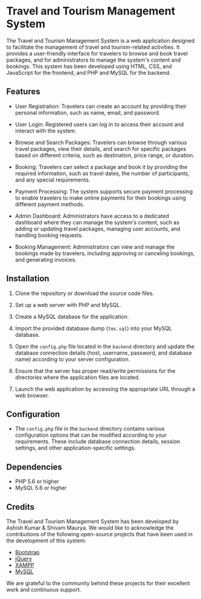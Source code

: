 # Travel and Tourism Management System

The Travel and Tourism Management System is a web application designed to facilitate the management of travel and tourism-related activities. It provides a user-friendly interface for travelers to browse and book travel packages, and for administrators to manage the system's content and bookings. This system has been developed using HTML, CSS, and JavaScript for the frontend, and PHP and MySQL for the backend.

## Features

- User Registration: Travelers can create an account by providing their personal information, such as name, email, and password.

- User Login: Registered users can log in to access their account and interact with the system.

- Browse and Search Packages: Travelers can browse through various travel packages, view their details, and search for specific packages based on different criteria, such as destination, price range, or duration.

- Booking: Travelers can select a package and book it by providing the required information, such as travel dates, the number of participants, and any special requirements.

- Payment Processing: The system supports secure payment processing to enable travelers to make online payments for their bookings using different payment methods.

- Admin Dashboard: Administrators have access to a dedicated dashboard where they can manage the system's content, such as adding or updating travel packages, managing user accounts, and handling booking requests.

- Booking Management: Administrators can view and manage the bookings made by travelers, including approving or canceling bookings, and generating invoices.

## Installation

1. Clone the repository or download the source code files.

2. Set up a web server with PHP and MySQL.

3. Create a MySQL database for the application.

4. Import the provided database dump (`tms.sql`) into your MySQL database.

5. Open the `config.php` file located in the `backend` directory and update the database connection details (host, username, password, and database name) according to your server configuration.

6. Ensure that the server has proper read/write permissions for the directories where the application files are located.

7. Launch the web application by accessing the appropriate URL through a web browser.

## Configuration

- The `config.php` file in the `backend` directory contains various configuration options that can be modified according to your requirements. These include database connection details, session settings, and other application-specific settings.

## Dependencies

- PHP 5.6 or higher
- MySQL 5.6 or higher

## Credits

The Travel and Tourism Management System has been developed by Ashish Kumar & Shivam Maurya. We would like to acknowledge the contributions of the following open-source projects that have been used in the development of this system:

- [Bootstrap](https://getbootstrap.com)
- [jQuery](https://jquery.com)
- [XAMPP](https://www.apachefriends.org/)
- [MySQL](https://www.mysql.com)

We are grateful to the community behind these projects for their excellent work and continuous support.

